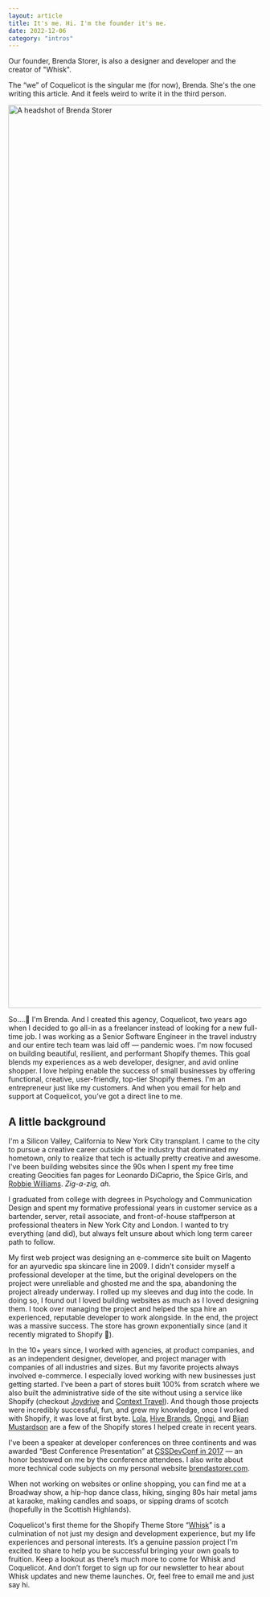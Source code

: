 ```yaml
---
layout: article
title: It's me. Hi. I'm the founder it's me.
date: 2022-12-06
category: "intros"
---
```


Our founder, Brenda Storer, is also a designer and developer and the creator of "Whisk".
<!-- excerpt -->

<p>
  The &ldquo;we&rdquo; of Coquelicot is the singular me (for now), Brenda. She's the one writing this article. And it feels weird to write it in the third person.
</p>

<div class="container--image container--image--founder">
  <img
    src="/assets/images/blog/brenda-storer-founder-coquelicot.jpg"
    loading="lazy"
    alt="A headshot of Brenda Storer"
    width="1280"
    height="1797"
    class="object-position--bottom-center"
  >
</div>
<p class="space--pt--medium">
   So....👋 I'm Brenda. And I created this agency, Coquelicot, two years ago when I decided to go all-in as a freelancer instead of looking for a new full-time job. I was working as a Senior Software Engineer in the travel industry and our entire tech team was laid off &mdash; pandemic woes. I'm now focused on building beautiful, resilient, and performant Shopify themes. This goal blends my experiences as a web developer, designer, and avid online shopper. I love helping enable the success of small businesses by offering functional, creative, user-friendly, top-tier Shopify themes. I'm an entrepreneur just like my customers. And when you email for help and support at Coquelicot, you’ve got a direct line to me. 
</p>
<h2>A little background</h2>
<p>
   I'm a Silicon Valley, California to New York City transplant. I came to the city  to pursue a creative career outside of the industry that dominated my hometown, only to realize that tech is actually pretty creative and awesome. I've been building websites since the 90s when I spent my free time creating Geocities fan pages for Leonardo DiCaprio, the Spice Girls, and <a href="https://brendastorer.com/robbie-williams-99/robmain.html" target="_blank">Robbie Williams</a>. <em>Zig-a-zig, ah.</em>
</p>
<p>
  I graduated from college with degrees in Psychology and Communication Design and spent my formative professional years in customer service as a bartender, server, retail associate, and front-of-house staffperson at professional theaters in New York City and London. I wanted to try everything (and did), but always felt unsure about which long term career path to follow.
</p>
<p>
  My first web project was designing an e-commerce site built on Magento for an ayurvedic spa skincare line in 2009. I didn't consider myself a professional developer at the time, but the original developers on the project were unreliable and ghosted me and the spa, abandoning the project already underway. I rolled up my sleeves and dug into the code. In doing so, I found out I loved building websites as much as I loved designing them. I took over managing the project and helped the spa hire an experienced, reputable developer to work alongside. In the end, the project was a massive success. The store has grown exponentially since (and it recently migrated to Shopify 💚).
</p>
<p>
  In the 10+ years since, I worked with agencies, at product companies, and as an independent designer, developer, and project manager with companies of all industries and sizes. But my favorite projects always involved e-commerce. I especially loved working with new businesses just getting started. I've been a part of stores built 100% from scratch where we also built the administrative side of the site without using a service like Shopify (checkout <a href="https://www.joydrive.com" rel="nofollow" target="_blank">Joydrive</a> and <a href="https://www.contexttravel.com" target="_blank">Context Travel</a>). And though those projects were incredibly successful, fun, and grew my knowledge, once I worked with Shopify, it was love at first byte. <a href="https://www.mylola.com" target="_blank">Lola</a>, <a href="https://hivebrands.com/" target="_blank">Hive Brands</a>, <a href="https://onggi.com/" target="_blank">Onggi</a>, and <a href="https://bijanmustardson.com/" target="_blank">Bijan Mustardson</a> are a few of the Shopify stores I helped create in recent years. 
</p>
<p>
  I've been a speaker at developer conferences on three continents and was awarded &ldquo;Best Conference Presentation&rdquo; at <a href="https://2017.cssdevconf.com/" target="_blank">CSSDevConf in 2017</a> &mdash; an honor bestowed on me by the conference attendees. I also write about more technical code subjects on my personal website <a href="https://brendastorer.com" target="_blank">brendastorer.com</a>.
</p>
<p>
  When not working on websites or online shopping, you can find me at a Broadway show, a hip-hop dance class, hiking, singing 80s hair metal jams at karaoke, making candles and soaps, or sipping drams of scotch (hopefully in the Scottish Highlands).
</p>
<p>
  Coquelicot's first theme for the Shopify Theme Store &ldquo;<a href="https://themes.shopify.com/themes/whisk/styles/soft" target="_blank">Whisk</a>&rdquo; is a culmination of not just my design and development experience, but my life experiences and personal interests. It’s a genuine passion project I'm excited to share to help you be successful bringing your own goals to fruition. Keep a lookout as there’s much more to come for Whisk and Coquelicot. And don’t forget to sign up for our newsletter to hear about Whisk updates and new theme launches. Or, feel free to email me and just say hi.
</p>